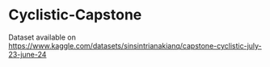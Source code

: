 # Cyclistic-Capstone

Dataset available on https://www.kaggle.com/datasets/sinsintrianakianq/capstone-cyclistic-july-23-june-24

